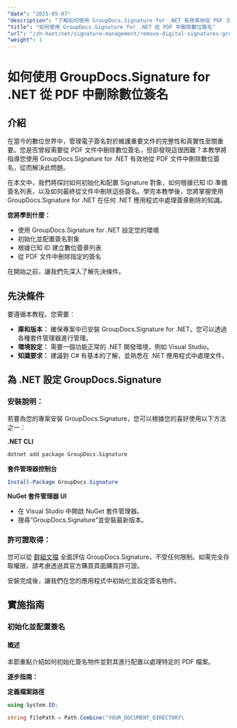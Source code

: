 ```yaml
---
"date": "2025-05-07"
"description": "了解如何使用 GroupDocs.Signature for .NET 有效率地從 PDF 文件中刪除數位簽章。本逐步指南涵蓋安裝、設定和刪除流程。"
"title": "如何使用 GroupDocs.Signature for .NET 從 PDF 中刪除數位簽名"
"url": "/zh-hant/net/signature-management/remove-digital-signatures-groupdocs-dotnet-pdf/"
"weight": 1
---
```


# 如何使用 GroupDocs.Signature for .NET 從 PDF 中刪除數位簽名

## 介紹

在當今的數位世界中，管理電子簽名對於維護重要文件的完整性和真實性至關重要。您是否曾經需要從 PDF 文件中刪除數位簽名，但卻發現這很困難？本教學將指導您使用 GroupDocs.Signature for .NET 有效地從 PDF 文件中刪除數位簽名，從而解決此問題。

在本文中，我們將探討如何初始化和配置 Signature 對象，如何根據已知 ID 準備簽名列表，以及如何最終從文件中刪除這些簽名。學完本教學後，您將掌握使用 GroupDocs.Signature for .NET 在任何 .NET 應用程式中處理簽章刪除的知識。

**您將學到什麼：**
- 使用 GroupDocs.Signature for .NET 設定您的環境
- 初始化並配置簽名對象
- 根據已知 ID 建立數位簽章列表
- 從 PDF 文件中刪除指定的簽名

在開始之前，讓我們先深入了解先決條件。

## 先決條件

要遵循本教程，您需要：

- **庫和版本：** 確保專案中已安裝 GroupDocs.Signature for .NET。您可以透過各種套件管理器進行管理。
- **環境設定：** 需要一個功能正常的 .NET 開發環境，例如 Visual Studio。
- **知識要求：** 建議對 C# 有基本的了解，並熟悉在 .NET 應用程式中處理文件。

## 為 .NET 設定 GroupDocs.Signature

### 安裝說明：

若要為您的專案安裝 GroupDocs.Signature，您可以根據您的喜好使用以下方法之一：

**.NET CLI**
```bash
dotnet add package GroupDocs.Signature
```

**套件管理器控制台**
```powershell
Install-Package GroupDocs.Signature
```

**NuGet 套件管理器 UI**
- 在 Visual Studio 中開啟 NuGet 套件管理器。
- 搜尋“GroupDocs.Signature”並安裝最新版本。

### 許可證取得：

您可以從 [群組文檔](https://purchase.groupdocs.com/temporary-license/) 全面評估 GroupDocs.Signature，不受任何限制。如需完全存取權限，請考慮透過其官方購買頁面購買許可證。

安裝完成後，讓我們在您的應用程式中初始化並設定簽名物件。

## 實施指南

### 初始化並配置簽名

#### 概述
本節重點介紹如何初始化簽名物件並對其進行配置以處理特定的 PDF 檔案。

**逐步指南：**

**定義檔案路徑**
```csharp
using System.IO;

string filePath = Path.Combine("YOUR_DOCUMENT_DIRECTORY\